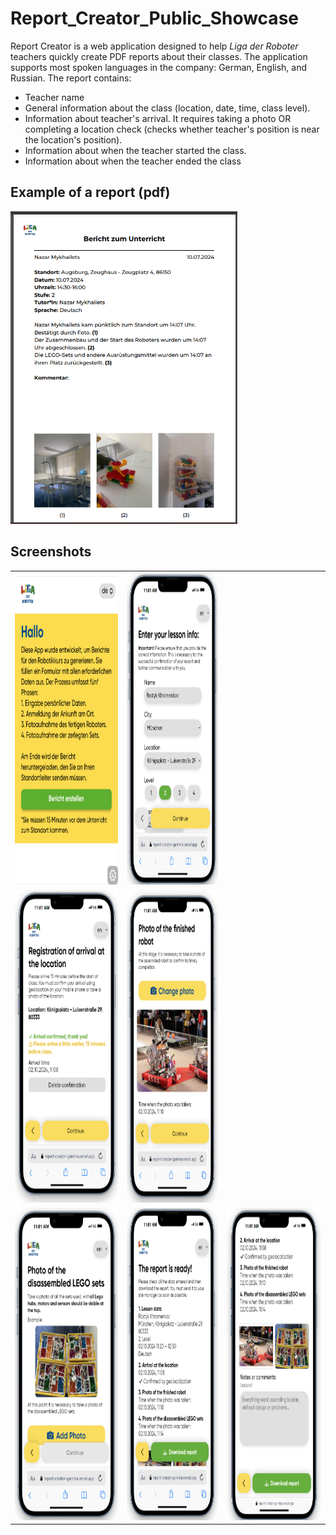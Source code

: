 # Report_Creator_Public_Showcase
Report Creator is a web application designed to help *Liga der Roboter* teachers quickly create PDF reports about their classes.
The application supports most spoken languages in the company: German, English, and Russian.
The report contains:
- Teacher name
- General information about the class (location, date, time, class level).
- Information about teacher's arrival. It requires taking a photo OR completing a location check (checks whether teacher's position is near the location's position).
- Information about when the teacher started the class.
- Information about when the teacher ended the class

## Example of a report (pdf)
<img src="./assets/report.png" height="500">

## Screenshots

<table>
  <tr>
    <td>
      <img src="./assets/IMG_1501.PNG" height="500">
    </td>
    <td>
      <img src="./assets/new_1.png" height="500">
    </td>
  </tr>
  <tr>
    <td>
      <img src="./assets/new_2.png" height="500">
    </td>
    <td>
      <img src="./assets/new_3.png" height="500">
    </td>
  </tr>
  <tr>
    <td>
      <img src="./assets/new_4.png" height="500">
    </td>
    <td>
      <img src="./assets/new_5.png" height="500">
    </td>
    <td>
      <img src="./assets/new_6.png" height="500">
    </td>
  </tr>
</table>
